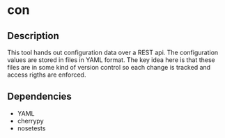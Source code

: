 # con

## Description

This tool hands out configuration data over a REST api. The configuration values
are stored in files in YAML format. The key idea here is that these files are
in some kind of version control so each change is tracked and access rigths are
enforced.

## Dependencies

* YAML
* cherrypy
* nosetests

